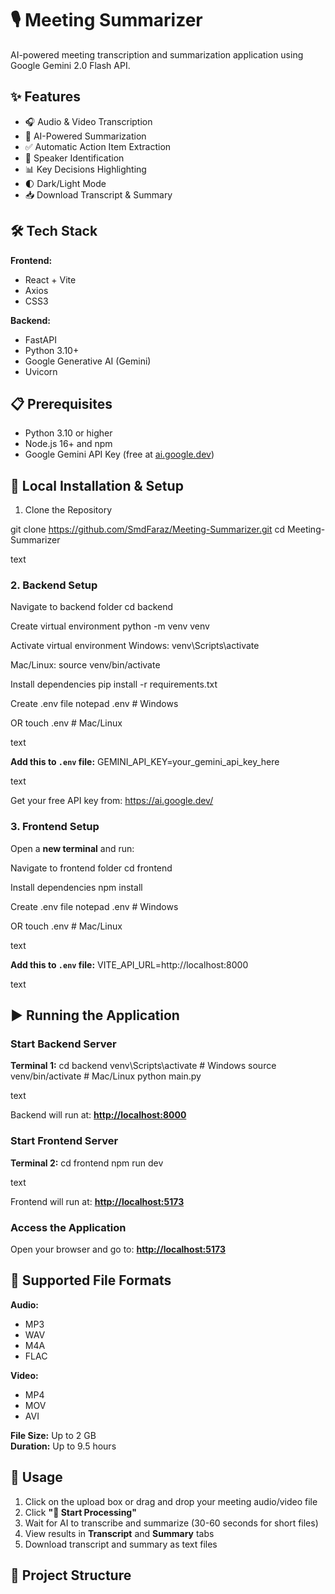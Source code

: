 # 🎙️ Meeting Summarizer

AI-powered meeting transcription and summarization application using Google Gemini 2.0 Flash API.

## ✨ Features

- 🎧 Audio & Video Transcription
- 🤖 AI-Powered Summarization
- ✅ Automatic Action Item Extraction
- 👥 Speaker Identification
- 📊 Key Decisions Highlighting
- 🌓 Dark/Light Mode
- 📥 Download Transcript & Summary

## 🛠️ Tech Stack

**Frontend:**
- React + Vite
- Axios
- CSS3

**Backend:**
- FastAPI
- Python 3.10+
- Google Generative AI (Gemini)
- Uvicorn

## 📋 Prerequisites

- Python 3.10 or higher
- Node.js 16+ and npm
- Google Gemini API Key (free at [ai.google.dev](https://ai.google.dev))

## 🚀 Local Installation & Setup

 1. Clone the Repository

git clone https://github.com/SmdFaraz/Meeting-Summarizer.git
cd Meeting-Summarizer

text

### 2. Backend Setup

Navigate to backend folder
cd backend

Create virtual environment
python -m venv venv

Activate virtual environment
Windows:
venv\Scripts\activate

Mac/Linux:
source venv/bin/activate

Install dependencies
pip install -r requirements.txt

Create .env file
notepad .env # Windows

OR
touch .env # Mac/Linux

text

**Add this to `.env` file:**
GEMINI_API_KEY=your_gemini_api_key_here

text

Get your free API key from: https://ai.google.dev/

### 3. Frontend Setup

Open a **new terminal** and run:

Navigate to frontend folder
cd frontend

Install dependencies
npm install

Create .env file
notepad .env # Windows

OR
touch .env # Mac/Linux

text

**Add this to `.env` file:**
VITE_API_URL=http://localhost:8000

text

## ▶️ Running the Application

### Start Backend Server

**Terminal 1:**
cd backend
venv\Scripts\activate # Windows
source venv/bin/activate # Mac/Linux
python main.py

text

Backend will run at: [**http://localhost:8000**](http://localhost:8000)

### Start Frontend Server

**Terminal 2:**
cd frontend
npm run dev

text

Frontend will run at: [**http://localhost:5173**](http://localhost:5173)

### Access the Application

Open your browser and go to: [**http://localhost:5173**](http://localhost:5173)

## 📁 Supported File Formats

**Audio:**
- MP3
- WAV
- M4A
- FLAC

**Video:**
- MP4
- MOV
- AVI

**File Size:** Up to 2 GB  
**Duration:** Up to 9.5 hours

## 🎯 Usage

1. Click on the upload box or drag and drop your meeting audio/video file
2. Click **"🚀 Start Processing"**
3. Wait for AI to transcribe and summarize (30-60 seconds for short files)
4. View results in **Transcript** and **Summary** tabs
5. Download transcript and summary as text files

## 📂 Project Structure
